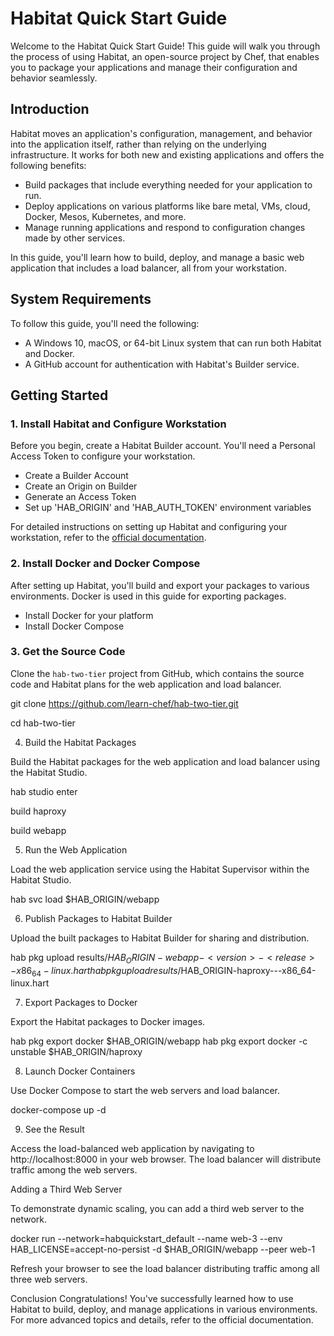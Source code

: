 # Habitat Quick Start Guide 

Welcome to the Habitat Quick Start Guide! This guide will walk you through the process of using Habitat, an open-source project by Chef, that enables you to package your applications and manage their configuration and behavior seamlessly.

## Introduction

Habitat moves an application's configuration, management, and behavior into the application itself, rather than relying on the underlying infrastructure. It works for both new and existing applications and offers the following benefits:

- Build packages that include everything needed for your application to run.
- Deploy applications on various platforms like bare metal, VMs, cloud, Docker, Mesos, Kubernetes, and more.
- Manage running applications and respond to configuration changes made by other services.

In this guide, you'll learn how to build, deploy, and manage a basic web application that includes a load balancer, all from your workstation.

## System Requirements

To follow this guide, you'll need the following:

- A Windows 10, macOS, or 64-bit Linux system that can run both Habitat and Docker.
- A GitHub account for authentication with Habitat's Builder service.

## Getting Started

### 1. Install Habitat and Configure Workstation

Before you begin, create a Habitat Builder account. You'll need a Personal Access Token to configure your workstation.

- Create a Builder Account
- Create an Origin on Builder
- Generate an Access Token
- Set up 'HAB_ORIGIN' and 'HAB_AUTH_TOKEN' environment variables

For detailed instructions on setting up Habitat and configuring your workstation, refer to the [official documentation](https://www.habitat.sh/docs/install-habitat/).

### 2. Install Docker and Docker Compose

After setting up Habitat, you'll build and export your packages to various environments. Docker is used in this guide for exporting packages.

- Install Docker for your platform
- Install Docker Compose

### 3. Get the Source Code

Clone the `hab-two-tier` project from GitHub, which contains the source code and Habitat plans for the web application and load balancer.

git clone https://github.com/learn-chef/hab-two-tier.git

cd hab-two-tier

4. Build the Habitat Packages

Build the Habitat packages for the web application and load balancer using the Habitat Studio.

hab studio enter

build haproxy

build webapp

5. Run the Web Application

Load the web application service using the Habitat Supervisor within the Habitat Studio.

hab svc load $HAB_ORIGIN/webapp

6. Publish Packages to Habitat Builder

Upload the built packages to Habitat Builder for sharing and distribution.

hab pkg upload results/$HAB_ORIGIN-webapp-<version>-<release>-x86_64-linux.hart
hab pkg upload results/$HAB_ORIGIN-haproxy-<version>-<release>-x86_64-linux.hart

7. Export Packages to Docker

Export the Habitat packages to Docker images.

hab pkg export docker $HAB_ORIGIN/webapp
hab pkg export docker -c unstable $HAB_ORIGIN/haproxy

8. Launch Docker Containers

Use Docker Compose to start the web servers and load balancer.

docker-compose up -d

9. See the Result

Access the load-balanced web application by navigating to http://localhost:8000 in your web browser. The load balancer will distribute traffic among the web servers.

Adding a Third Web Server

To demonstrate dynamic scaling, you can add a third web server to the network.

docker run --network=habquickstart_default --name web-3 --env HAB_LICENSE=accept-no-persist -d $HAB_ORIGIN/webapp --peer web-1

Refresh your browser to see the load balancer distributing traffic among all three web servers.

Conclusion
Congratulations! You've successfully learned how to use Habitat to build, deploy, and manage applications in various environments. For more advanced topics and details, refer to the official documentation.
